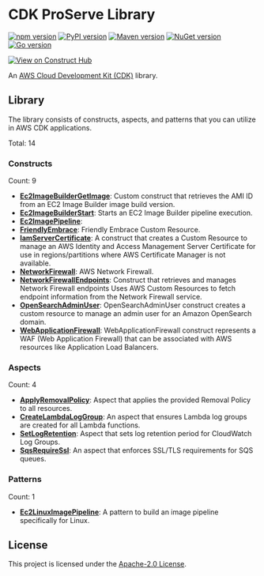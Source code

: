<!--
Copyright Amazon.com, Inc. or its affiliates. All Rights Reserved.
SPDX-License-Identifier: Apache-2.0
-->

# CDK ProServe Library

[![npm version](https://img.shields.io/npm/v/@cdklabs/cdk-proserve-lib)](https://www.npmjs.com/package/@cdklabs/cdk-proserve-lib)
[![PyPI version](https://img.shields.io/pypi/v/cdklabs.cdk-proserve-lib)](https://pypi.org/project/cdk-proserve-lib/)
[![Maven version](https://img.shields.io/maven-central/v/io.github.cdklabs/cdkproservelib)](https://search.maven.org/search?q=a:cdkproservelib)
[![NuGet version](https://img.shields.io/nuget/v/Cdklabs.CdkProserveLib)](https://www.nuget.org/packages/Cdklabs.CdkProserveLib)
[![Go version](https://img.shields.io/github/go-mod/go-version/cdklabs/cdk-proserve-lib-go?color=blue&filename=cdkproservelib%2Fgo.mod)](https://github.com/cdklabs/cdk-proserve-lib-go)

[![View on Construct Hub](https://constructs.dev/badge?package=@cdklabs/cdk-proserve-lib)](https://constructs.dev/packages/@cdklabs/cdk-proserve-lib)

An [AWS Cloud Development Kit (CDK)](https://aws.amazon.com/cdk/) library.

## Library

The library consists of constructs, aspects, and patterns that you can utilize
in AWS CDK applications.

Total: 14

### Constructs

Count: 9

- [**Ec2ImageBuilderGetImage**](API.md#ec2imagebuildergetimage): Custom construct that retrieves the AMI ID from an EC2 Image Builder image build version.
- [**Ec2ImageBuilderStart**](API.md#ec2imagebuilderstart): Starts an EC2 Image Builder pipeline execution.
- [**Ec2ImagePipeline**](API.md#ec2imagepipeline): 
- [**FriendlyEmbrace**](API.md#friendlyembrace): Friendly Embrace Custom Resource.
- [**IamServerCertificate**](API.md#iamservercertificate): A construct that creates a Custom Resource to manage an AWS Identity and Access Management Server Certificate for use in regions/partitions where AWS Certificate Manager is not available.
- [**NetworkFirewall**](API.md#networkfirewall): AWS Network Firewall.
- [**NetworkFirewallEndpoints**](API.md#networkfirewallendpoints): Construct that retrieves and manages Network Firewall endpoints Uses AWS Custom Resources to fetch endpoint information from the Network Firewall service.
- [**OpenSearchAdminUser**](API.md#opensearchadminuser): OpenSearchAdminUser construct creates a custom resource to manage an admin user for an Amazon OpenSearch domain.
- [**WebApplicationFirewall**](API.md#webapplicationfirewall): WebApplicationFirewall construct represents a WAF (Web Application Firewall) that can be associated with AWS resources like Application Load Balancers.

### Aspects

Count: 4

- [**ApplyRemovalPolicy**](API.md#applyremovalpolicy): Aspect that applies the provided Removal Policy to all resources.
- [**CreateLambdaLogGroup**](API.md#createlambdaloggroup): An aspect that ensures Lambda log groups are created for all Lambda functions.
- [**SetLogRetention**](API.md#setlogretention): Aspect that sets log retention period for CloudWatch Log Groups.
- [**SqsRequireSsl**](API.md#sqsrequiressl): An aspect that enforces SSL/TLS requirements for SQS queues.

### Patterns

Count: 1

- [**Ec2LinuxImagePipeline**](API.md#ec2linuximagepipeline): A pattern to build an image pipeline specifically for Linux.

## License

This project is licensed under the [Apache-2.0 License](LICENSE).
